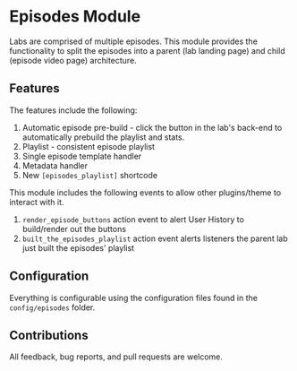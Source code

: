 # Episodes Module

Labs are comprised of multiple episodes.  This module provides the functionality to split the episodes into a parent (lab landing page) and child (episode video page) architecture.

## Features

The features include the following:

1. Automatic episode pre-build - click the button in the lab's back-end to automatically prebuild the playlist and stats.
2. Playlist - consistent episode playlist
3. Single episode template handler
4. Metadata handler
5. New `[episodes_playlist]` shortcode

This module includes the following events to allow other plugins/theme to interact with it.

1. `render_episode_buttons` action event to alert User History to build/render out the buttons
2. `built_the_episodes_playlist` action event alerts listeners the parent lab just built the episodes' playlist

## Configuration

Everything is configurable using the configuration files found in the `config/episodes` folder.

## Contributions

All feedback, bug reports, and pull requests are welcome.